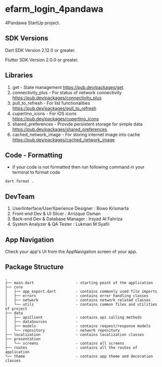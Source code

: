 # efarm_login_4pandawa

4Pandawa StartUp project.

## SDK Versions

Dart SDK Version 2.12.0 or greater.

Flutter SDK Version 2.0.0 or greater.

## Libraries

1. get - State management
   https://pub.dev/packages/get
2. connectivity_plus - For status of network connectivity
   https://pub.dev/packages/connectivity_plus
3. pull_to_refresh - For list functionalities
   https://pub.dev/packages/pull_to_refresh
4. cupertino_icons - For iOS icons
   https://pub.dev/packages/cupertino_icons
5. shared_preferences - Provide persistent storage for simple data
   https://pub.dev/packages/shared_preferences
6. cached_network_image - For storing internet image into cache
   https://pub.dev/packages/cached_network_image

## Code - Formatting

- if your code is not formatted then run following command in your terminal to format code

```
dart format .
```

## DevTeam

1. UserIinterface/UserXperience Designer : Bowo Krismarta
2. Front-end Dev & UI Slicer : Arrizque Osman
3. Back-end Dev & Database Manager : Irsyad Al Fahriza
4. System Analyzer & QA Tester : Lukman M Syafii

## App Navigation

Check your app's UI from the AppNavigation screen of your app.

## Package Structure

```
.
├── main.dart                   - starting point of the application
├── core
│   ├── app_export.dart         - contains commonly used file imports
│   ├── errors                  - contains error handling classes
│   ├── network                 - contains network related classes
│   └── utils                   - contains common files and utilities of project
├── data
│   ├── apiClient               - contains api calling methods
│   ├── dataSources             -
│   ├── models                  - contains request/response models
│   └── repository              - network repository
├── localization                - contains localization classes
├── presentation
│   └── screens                 - contains all screens
├── routes                      - contains all the routes of application
└── theme                       - contains app theme and decoration classes
```
